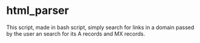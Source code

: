 # html_parser
This script, made in bash script, simply search for links in a domain passed by the user an search for its A records and MX records.
